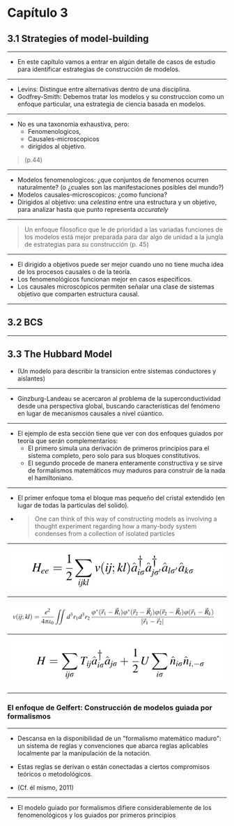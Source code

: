 # Capítulo 3

## 3.1 Strategies of model-building

---
- En este capítulo vamos a entrar en algún detalle de casos de estudio para identificar estrategias de construcción de modelos.

---

- Levins: Distingue entre alternativas dentro de una disciplina.
- Godfrey-Smith: Debemos tratar los modelos y su construccion como un enfoque particular, una estrategia de ciencia basada en modelos.

---

- No es una taxonomia exhaustiva, pero:
    - Fenomenologicos,
    - Causales-microscopicos
    - dirigidos al objetivo.

> (p.44)
---

- Modelos fenomenologicos: ¿que conjuntos de fenomenos ocurren naturalmente? (o ¿cuales son las manifestaciones posibles del mundo?)
- Modelos causales-microscopicos: ¿como funciona?
- Dirigidos al objetivo: una _celestina_ entre una  estructura y un objetivo, para analizar hasta que punto representa _accurately_

---

> Un enfoque filosofico que le de prioridad a las variadas funciones de los modelos está mejor preparada para dar algo de unidad a la jungla de estrategias para su construcción (p. 45)

---

- El dirigido a objetivos puede ser mejor cuando uno no tiene mucha idea de los procesos causales o de la teoría.
- Los fenomenológicos funcionan mejor en casos especificos.
- Los causales microscópicos permiten señalar una clase de sistemas objetivo que comparten estructura causal.

---

## 3.2 BCS 

---
## 3.3 The Hubbard Model

- (Un modelo para describir la transicion entre sistemas conductores y aislantes)
---

- Ginzburg-Landeau se acercaron al problema de la superconductividad desde una perspectiva global, buscando características del fenómeno en lugar de mecanismos causales a nivel cúantico.

---

- El ejemplo de esta sección tiene que ver con dos enfoques guiados por teoría que serán complementarios:
    - El primero simula una derivación de primeros principios para el sistema completo, pero solo para sus bloques constitutivos.
    - El segundo procede de manera enteramente constructiva y se sirve de formalismos matemáticos muy maduros para construir de la nada el hamiltoniano.
    
---

- El primer enfoque toma el bloque mas pequeño del cristal extendido (en lugar de todas la particulas del solido).

- > One can think of this way of constructing models as involving a thought experiment regarding how a many-body system condenses from a collection of isolated particles

---

![HeeHamiltonian](/images/1-heehamiltonian.jpeg)

---

![Matrix](/images/2-matrix-element.jpeg)

---

![Hubbard Hamiltionian](/images/3-HubbardHamiltonian.jpeg)

---

### El enfoque de Gelfert: Construcción de modelos guiada por formalismos

---

- Descansa en la disponibilidad de un "formalismo matemático maduro": un sistema de reglas y convenciones que abarca reglas aplicables localmente par la manipulación de la notación.

- Estas reglas se derivan o están conectadas a ciertos compromisos teóricos o metodológicos.

- (Cf. él mismo, 2011)

---

- El modelo guiado por formalismos difiere considerablemente de los fenomenológicos y los guiados por primeros principios